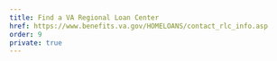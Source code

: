```yaml
---
title: Find a VA Regional Loan Center
href: https://www.benefits.va.gov/HOMELOANS/contact_rlc_info.asp
order: 9
private: true
---
```

